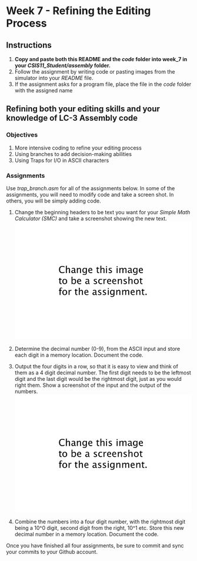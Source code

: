 # Week 7 - Refining the Editing Process

## Instructions

1. **Copy and paste both this README and the *code* folder into week_7 in your *CSIS11_Student/assembly* folder.**
2. Follow the assignment by writing code or pasting images from the simulator into your *README* file.
3. If the assignment asks for a program file, place the file in the *code* folder with the assigned name

## Refining both your editing skills and your knowledge of LC-3 Assembly code

### Objectives
1. More intensive coding to refine your editing process
2. Using branches to add decision-making abilities
3. Using Traps for I/O in ASCII characters

### Assignments
Use *trap_branch.asm* for all of the assignments below. In some of the assignments, you will need to modify code and take a screen shot. In others, you will be simply adding code. 

1. Change the beginning headers to be text you want for your *Simple Math Calculator (SMC)* and take a screenshot showing the new text.
![](../../static/changethistoimagename.png)

2. Determine the decimal number (0-9), from the ASCII input and store each digit in a memory location. Document the code.

3. Output the four digits in a row, so that it is easy to view and think of them as a 4 digit decimal number. The first digit needs to be the leftmost digit and the last digit would be the rightmost digit, just as you would right them. Show a screenshot of the input and the output of the numbers.
![](../../static/changethistoimagename.png)

4. Combine the numbers into a four digit number, with the rightmost digit being a 10^0 digit, second digit from the right, 10^1 etc. Store this new decimal number in a memory location. Document the code.

Once you have finished all four assignments, be sure to commit and sync your commits to your Github account.


